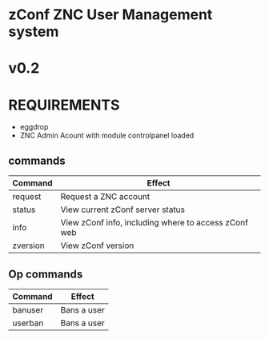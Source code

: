 # zConf ZNC User Management system
# v0.2

# REQUIREMENTS
 - eggdrop
 - ZNC Admin Acount with module controlpanel loaded

## commands
Command  | Effect
---------|-------
request  | Request a ZNC account
status   | View current zConf server status
info     | View zConf info, including where to access zConf web
zversion | View zConf version

## Op commands
Command | Effect
--------|-------
banuser | Bans a user
userban | Bans a user
